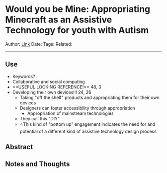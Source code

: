 # Would you be Mine: Appropriating Minecraft as an Assistive Technology for youth with Autism
Author:
[Link](https://dl.acm.org/doi/epdf/10.1145/2982142.2982172)
Date:
Tags:
Related:

---

## Use
- Keywords? :
- Collaborative and social computing
- ==USEFUL LOOKING REFERENCE!== 48, 3
- Developing their own devices!!! 24, 26
	- Taking "off the shelf" products and appropriating them for their own devices
	- Designers can foster accessibility through appropriation
		- Appropriation of mainstream technologies 
	- They call this "DIY"
	- ⭐This kind of "bottom up" engagement indicates the need for and potential of a different kind of assistive technology design process

## Abstract

## Notes and Thoughts

